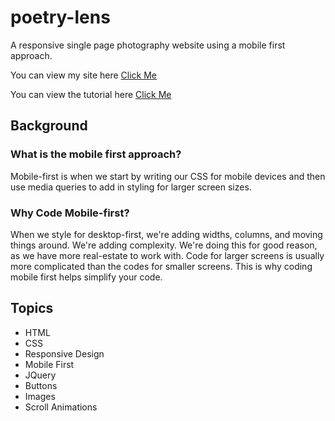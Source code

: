 # poetry-lens

A responsive single page photography website using a mobile first approach.

You can view my site here [Click Me](https://rebrey.github.io/tindog-landing-page/) 

You can view the tutorial here [Click Me](https://www.youtube.com/watch?v=XsEnj-1hG2o) 

## Background
### What is the mobile first approach?
Mobile-first is when we start by writing our CSS for mobile devices and then use media queries to add in styling for larger screen sizes. 

### Why Code Mobile-first?
When we style for desktop-first, we're adding widths, columns, and moving things around. We're adding complexity. We're doing this for good reason, as we have more real-estate to work with. Code for larger screens is usually more complicated than the codes for smaller screens. This is why coding mobile first helps simplify your code.

## Topics

- HTML
- CSS
- Responsive Design
- Mobile First
- JQuery
- Buttons
- Images
- Scroll Animations

